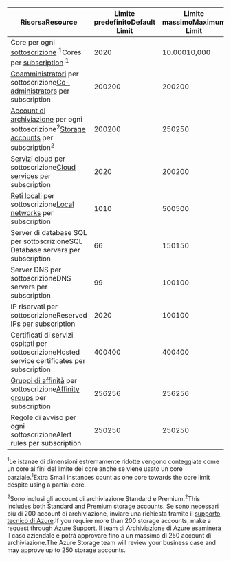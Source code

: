| <span data-ttu-id="12896-101">Risorsa</span><span class="sxs-lookup"><span data-stu-id="12896-101">Resource</span></span> | <span data-ttu-id="12896-102">Limite predefinito</span><span class="sxs-lookup"><span data-stu-id="12896-102">Default Limit</span></span> | <span data-ttu-id="12896-103">Limite massimo</span><span class="sxs-lookup"><span data-stu-id="12896-103">Maximum Limit</span></span> |
| --- | --- | --- |
| <span data-ttu-id="12896-104">Core per ogni [sottoscrizione](../articles/billing-buy-sign-up-azure-subscription.md) <sup>1</sup></span><span class="sxs-lookup"><span data-stu-id="12896-104">Cores per [subscription](../articles/billing-buy-sign-up-azure-subscription.md) <sup>1</sup></span></span> |<span data-ttu-id="12896-105">20</span><span class="sxs-lookup"><span data-stu-id="12896-105">20</span></span> |<span data-ttu-id="12896-106">10.000</span><span class="sxs-lookup"><span data-stu-id="12896-106">10,000</span></span> |
| <span data-ttu-id="12896-107">[Coamministratori](../articles/billing-add-change-azure-subscription-administrator.md) per sottoscrizione</span><span class="sxs-lookup"><span data-stu-id="12896-107">[Co-administrators](../articles/billing-add-change-azure-subscription-administrator.md) per subscription</span></span> |<span data-ttu-id="12896-108">200</span><span class="sxs-lookup"><span data-stu-id="12896-108">200</span></span> |<span data-ttu-id="12896-109">200</span><span class="sxs-lookup"><span data-stu-id="12896-109">200</span></span> |
| <span data-ttu-id="12896-110">[Account di archiviazione](../articles/storage/common/storage-create-storage-account.md) per ogni sottoscrizione<sup>2</sup></span><span class="sxs-lookup"><span data-stu-id="12896-110">[Storage accounts](../articles/storage/common/storage-create-storage-account.md) per subscription<sup>2</sup></span></span> |<span data-ttu-id="12896-111">200</span><span class="sxs-lookup"><span data-stu-id="12896-111">200</span></span> |<span data-ttu-id="12896-112">250</span><span class="sxs-lookup"><span data-stu-id="12896-112">250</span></span> |
| <span data-ttu-id="12896-113">[Servizi cloud](../articles/cloud-services/cloud-services-choose-me.md) per sottoscrizione</span><span class="sxs-lookup"><span data-stu-id="12896-113">[Cloud services](../articles/cloud-services/cloud-services-choose-me.md) per subscription</span></span> |<span data-ttu-id="12896-114">20</span><span class="sxs-lookup"><span data-stu-id="12896-114">20</span></span> |<span data-ttu-id="12896-115">200</span><span class="sxs-lookup"><span data-stu-id="12896-115">200</span></span> |
| <span data-ttu-id="12896-116">[Reti locali](http://msdn.microsoft.com/library/jj157100.aspx) per sottoscrizione</span><span class="sxs-lookup"><span data-stu-id="12896-116">[Local networks](http://msdn.microsoft.com/library/jj157100.aspx) per subscription</span></span> |<span data-ttu-id="12896-117">10</span><span class="sxs-lookup"><span data-stu-id="12896-117">10</span></span> |<span data-ttu-id="12896-118">500</span><span class="sxs-lookup"><span data-stu-id="12896-118">500</span></span> |
| <span data-ttu-id="12896-119">Server di database SQL per sottoscrizione</span><span class="sxs-lookup"><span data-stu-id="12896-119">SQL Database servers per subscription</span></span> |<span data-ttu-id="12896-120">6</span><span class="sxs-lookup"><span data-stu-id="12896-120">6</span></span> |<span data-ttu-id="12896-121">150</span><span class="sxs-lookup"><span data-stu-id="12896-121">150</span></span> |
| <span data-ttu-id="12896-122">Server DNS per sottoscrizione</span><span class="sxs-lookup"><span data-stu-id="12896-122">DNS servers per subscription</span></span> |<span data-ttu-id="12896-123">9</span><span class="sxs-lookup"><span data-stu-id="12896-123">9</span></span> |<span data-ttu-id="12896-124">100</span><span class="sxs-lookup"><span data-stu-id="12896-124">100</span></span> |
| <span data-ttu-id="12896-125">IP riservati per sottoscrizione</span><span class="sxs-lookup"><span data-stu-id="12896-125">Reserved IPs per subscription</span></span> |<span data-ttu-id="12896-126">20</span><span class="sxs-lookup"><span data-stu-id="12896-126">20</span></span> |<span data-ttu-id="12896-127">100</span><span class="sxs-lookup"><span data-stu-id="12896-127">100</span></span> |
| <span data-ttu-id="12896-128">Certificati di servizi ospitati per sottoscrizione</span><span class="sxs-lookup"><span data-stu-id="12896-128">Hosted service certificates per subscription</span></span> |<span data-ttu-id="12896-129">400</span><span class="sxs-lookup"><span data-stu-id="12896-129">400</span></span> |<span data-ttu-id="12896-130">400</span><span class="sxs-lookup"><span data-stu-id="12896-130">400</span></span> |
| <span data-ttu-id="12896-131">[Gruppi di affinità](../articles/virtual-network/virtual-networks-migrate-to-regional-vnet.md) per sottoscrizione</span><span class="sxs-lookup"><span data-stu-id="12896-131">[Affinity groups](../articles/virtual-network/virtual-networks-migrate-to-regional-vnet.md) per subscription</span></span> |<span data-ttu-id="12896-132">256</span><span class="sxs-lookup"><span data-stu-id="12896-132">256</span></span> |<span data-ttu-id="12896-133">256</span><span class="sxs-lookup"><span data-stu-id="12896-133">256</span></span> |
| <span data-ttu-id="12896-134">Regole di avviso per ogni sottoscrizione</span><span class="sxs-lookup"><span data-stu-id="12896-134">Alert rules per subscription</span></span> |<span data-ttu-id="12896-135">250</span><span class="sxs-lookup"><span data-stu-id="12896-135">250</span></span> |<span data-ttu-id="12896-136">250</span><span class="sxs-lookup"><span data-stu-id="12896-136">250</span></span> |

<span data-ttu-id="12896-137"><sup>1</sup>Le istanze di dimensioni estremamente ridotte vengono conteggiate come un core ai fini del limite dei core anche se viene usato un core parziale.</span><span class="sxs-lookup"><span data-stu-id="12896-137"><sup>1</sup>Extra Small instances count as one core towards the core limit despite using a partial core.</span></span>

<span data-ttu-id="12896-138"><sup>2</sup>Sono inclusi gli account di archiviazione Standard e Premium.</span><span class="sxs-lookup"><span data-stu-id="12896-138"><sup>2</sup>This includes both Standard and Premium storage accounts.</span></span> <span data-ttu-id="12896-139">Se sono necessari più di 200 account di archiviazione, inviare una richiesta tramite il [supporto tecnico di Azure](https://azure.microsoft.com/support/faq/).</span><span class="sxs-lookup"><span data-stu-id="12896-139">If you require more than 200 storage accounts, make a request through [Azure Support](https://azure.microsoft.com/support/faq/).</span></span> <span data-ttu-id="12896-140">Il team di Archiviazione di Azure esaminerà il caso aziendale e potrà approvare fino a un massimo di 250 account di archiviazione.</span><span class="sxs-lookup"><span data-stu-id="12896-140">The Azure Storage team will review your business case and may approve up to 250 storage accounts.</span></span> 


